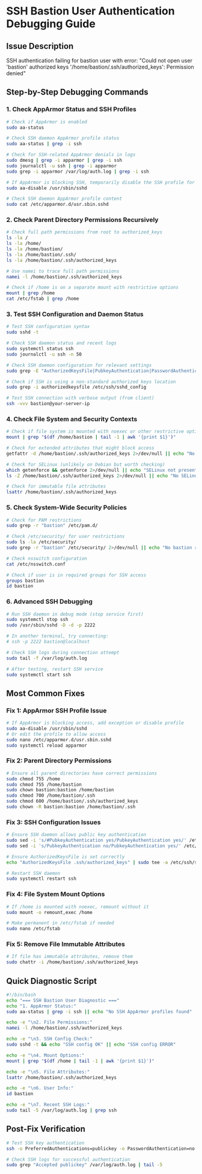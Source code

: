 # SSH Bastion User Authentication Debugging Guide

## Issue Description
SSH authentication failing for bastion user with error:
"Could not open user 'bastion' authorized keys '/home/bastion/.ssh/authorized_keys': Permission denied"

## Step-by-Step Debugging Commands

### 1. Check AppArmor Status and SSH Profiles

```bash
# Check if AppArmor is enabled
sudo aa-status

# Check SSH daemon AppArmor profile status
sudo aa-status | grep -i ssh

# Check for SSH-related AppArmor denials in logs
sudo dmesg | grep -i apparmor | grep -i ssh
sudo journalctl -u ssh | grep -i apparmor
sudo grep -i apparmor /var/log/auth.log | grep -i ssh

# If AppArmor is blocking SSH, temporarily disable the SSH profile for testing
sudo aa-disable /usr/sbin/sshd

# Check SSH daemon AppArmor profile content
sudo cat /etc/apparmor.d/usr.sbin.sshd
```

### 2. Check Parent Directory Permissions Recursively

```bash
# Check full path permissions from root to authorized_keys
ls -la /
ls -la /home/
ls -la /home/bastion/
ls -la /home/bastion/.ssh/
ls -la /home/bastion/.ssh/authorized_keys

# Use namei to trace full path permissions
namei -l /home/bastion/.ssh/authorized_keys

# Check if /home is on a separate mount with restrictive options
mount | grep /home
cat /etc/fstab | grep /home
```

### 3. Test SSH Configuration and Daemon Status

```bash
# Test SSH configuration syntax
sudo sshd -t

# Check SSH daemon status and recent logs
sudo systemctl status ssh
sudo journalctl -u ssh -n 50

# Check SSH daemon configuration for relevant settings
sudo grep -E "AuthorizedKeysFile|PubkeyAuthentication|PasswordAuthentication|ChallengeResponseAuthentication" /etc/ssh/sshd_config

# Check if SSH is using a non-standard authorized_keys location
sudo grep -i authorizedkeysfile /etc/ssh/sshd_config

# Test SSH connection with verbose output (from client)
ssh -vvv bastion@your-server-ip
```

### 4. Check File System and Security Contexts

```bash
# Check if file system is mounted with noexec or other restrictive options
mount | grep "$(df /home/bastion | tail -1 | awk '{print $1}')"

# Check for extended attributes that might block access
getfattr -d /home/bastion/.ssh/authorized_keys 2>/dev/null || echo "No extended attributes"

# Check for SELinux (unlikely on Debian but worth checking)
which getenforce && getenforce 2>/dev/null || echo "SELinux not present"
ls -Z /home/bastion/.ssh/authorized_keys 2>/dev/null || echo "No SELinux contexts"

# Check for immutable file attributes
lsattr /home/bastion/.ssh/authorized_keys
```

### 5. Check System-Wide Security Policies

```bash
# Check for PAM restrictions
sudo grep -r "bastion" /etc/pam.d/

# Check /etc/security/ for user restrictions
sudo ls -la /etc/security/
sudo grep -r "bastion" /etc/security/ 2>/dev/null || echo "No bastion restrictions found"

# Check nsswitch configuration
cat /etc/nsswitch.conf

# Check if user is in required groups for SSH access
groups bastion
id bastion
```

### 6. Advanced SSH Debugging

```bash
# Run SSH daemon in debug mode (stop service first)
sudo systemctl stop ssh
sudo /usr/sbin/sshd -D -d -p 2222

# In another terminal, try connecting:
# ssh -p 2222 bastion@localhost

# Check SSH logs during connection attempt
sudo tail -f /var/log/auth.log

# After testing, restart SSH service
sudo systemctl start ssh
```

## Most Common Fixes

### Fix 1: AppArmor SSH Profile Issue
```bash
# If AppArmor is blocking access, add exception or disable profile
sudo aa-disable /usr/sbin/sshd
# Or edit the profile to allow access
sudo nano /etc/apparmor.d/usr.sbin.sshd
sudo systemctl reload apparmor
```

### Fix 2: Parent Directory Permissions
```bash
# Ensure all parent directories have correct permissions
sudo chmod 755 /home
sudo chmod 755 /home/bastion
sudo chown bastion:bastion /home/bastion
sudo chmod 700 /home/bastion/.ssh
sudo chmod 600 /home/bastion/.ssh/authorized_keys
sudo chown -R bastion:bastion /home/bastion/.ssh
```

### Fix 3: SSH Configuration Issues
```bash
# Ensure SSH daemon allows public key authentication
sudo sed -i 's/#PubkeyAuthentication yes/PubkeyAuthentication yes/' /etc/ssh/sshd_config
sudo sed -i 's/PubkeyAuthentication no/PubkeyAuthentication yes/' /etc/ssh/sshd_config

# Ensure AuthorizedKeysFile is set correctly
echo "AuthorizedKeysFile .ssh/authorized_keys" | sudo tee -a /etc/ssh/sshd_config

# Restart SSH daemon
sudo systemctl restart ssh
```

### Fix 4: File System Mount Options
```bash
# If /home is mounted with noexec, remount without it
sudo mount -o remount,exec /home

# Make permanent in /etc/fstab if needed
sudo nano /etc/fstab
```

### Fix 5: Remove File Immutable Attributes
```bash
# If file has immutable attributes, remove them
sudo chattr -i /home/bastion/.ssh/authorized_keys
```

## Quick Diagnostic Script

```bash
#!/bin/bash
echo "=== SSH Bastion User Diagnostic ==="
echo "1. AppArmor Status:"
sudo aa-status | grep -i ssh || echo "No SSH AppArmor profiles found"

echo -e "\n2. File Permissions:"
namei -l /home/bastion/.ssh/authorized_keys

echo -e "\n3. SSH Config Check:"
sudo sshd -t && echo "SSH config OK" || echo "SSH config ERROR"

echo -e "\n4. Mount Options:"
mount | grep "$(df /home | tail -1 | awk '{print $1}')"

echo -e "\n5. File Attributes:"
lsattr /home/bastion/.ssh/authorized_keys

echo -e "\n6. User Info:"
id bastion

echo -e "\n7. Recent SSH Logs:"
sudo tail -5 /var/log/auth.log | grep ssh
```

## Post-Fix Verification

```bash
# Test SSH key authentication
ssh -o PreferredAuthentications=publickey -o PasswordAuthentication=no bastion@your-server

# Check SSH logs for successful authentication
sudo grep "Accepted publickey" /var/log/auth.log | tail -5
```